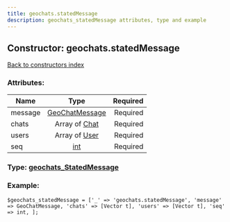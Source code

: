 ```yaml
---
title: geochats.statedMessage
description: geochats_statedMessage attributes, type and example
---
```

## Constructor: geochats.statedMessage  
[Back to constructors index](index.md)



### Attributes:

| Name     |    Type       | Required |
|----------|:-------------:|---------:|
|message|[GeoChatMessage](../types/GeoChatMessage.md) | Required|
|chats|Array of [Chat](../types/Chat.md) | Required|
|users|Array of [User](../types/User.md) | Required|
|seq|[int](../types/int.md) | Required|



### Type: [geochats\_StatedMessage](../types/geochats_StatedMessage.md)


### Example:

```
$geochats_statedMessage = ['_' => 'geochats.statedMessage', 'message' => GeoChatMessage, 'chats' => [Vector t], 'users' => [Vector t], 'seq' => int, ];
```  

